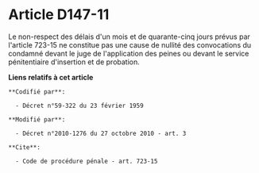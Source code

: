 # Article D147-11

Le non-respect des délais d'un mois et de quarante-cinq jours prévus par l'article 723-15 ne constitue pas une cause de
nullité des convocations du condamné devant le juge de l'application des peines ou devant le service pénitentiaire
d'insertion et de probation.

**Liens relatifs à cet article**

	**Codifié par**:

	  - Décret n°59-322 du 23 février 1959

	**Modifié par**:

	  - Décret n°2010-1276 du 27 octobre 2010 - art. 3

	**Cite**:

	  - Code de procédure pénale - art. 723-15
